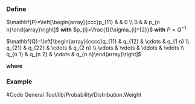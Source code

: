 ### Define
$\mathbf{P}=\left[\begin{array}{ccc}p_{11} & & 0 \\ 0 & & p_{n n}\end{array}\right]$
**with**
$p_{i}=\frac{1}{\sigma_{i}^{2}}$
**with**
$P=Q^{-1}$

$\mathbf{Q}=\left[\begin{array}{cccc}q_{11} & q_{12} & \cdots & q_{1 n} \\ q_{21} & q_{22} & \cdots & q_{2 n} \\ \vdots & \vdots & \ddots & \vdots \\ q_{n 1} & q_{n 2} & \cdots & q_{n n}\end{array}\right]$

**where**

### Example

#Code
General Tool/lib/Probability/Distribution.Weight
 
 
 





